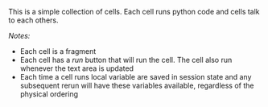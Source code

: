This is a simple collection of cells. Each cell runs python code and cells talk to each others.

*Notes:*
* Each cell is a fragment
* Each cell has a _run_ button that will run the cell. The cell also run whenever the text area is updated
* Each time a cell runs local variable are saved in session state and any subsequent rerun will have these variables available, regardless of the physical ordering

